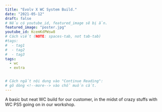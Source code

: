 ```yaml
---
title: "Evolv X WC System Build."
date: "2021-05-12"
draft: false
# Nếu có youtube_id, featured_image sẽ bị ẩn.
featured_image: "poster.jpg"
youtube_id: KcemKdPWsw8
# Cách viết (NOTE: spaces-tab, not tab-tab)
#tags:
#  - tag1
#  - tag2
#  - tag3
tags:
  - wc
  - extra
 

# Cách ngắt nội dung vào "Continue Reading":
# gõ dòng <!--more--> vào chỗ muốn cắt.
---
```


A basic but neat WC build for our customer, in the midst of crazy stuffs with WC PS5 going on in our workshop.